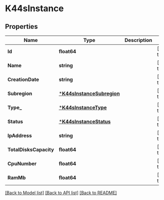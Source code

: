# K44sInstance

## Properties
Name | Type | Description | Notes
------------ | ------------- | ------------- | -------------
**Id** | **float64** |  | [default to null]
**Name** | **string** |  | [default to null]
**CreationDate** | **string** |  | [default to null]
**Subregion** | [***K44sInstanceSubregion**](K44sInstanceSubregion.md) |  | [default to null]
**Type_** | [***K44sInstanceType**](K44sInstanceType.md) |  | [default to null]
**Status** | [***K44sInstanceStatus**](K44sInstanceStatus.md) |  | [default to null]
**IpAddress** | **string** |  | [default to null]
**TotalDisksCapacity** | **float64** |  | [default to null]
**CpuNumber** | **float64** |  | [default to null]
**RamMb** | **float64** |  | [default to null]

[[Back to Model list]](../README.md#documentation-for-models) [[Back to API list]](../README.md#documentation-for-api-endpoints) [[Back to README]](../README.md)

